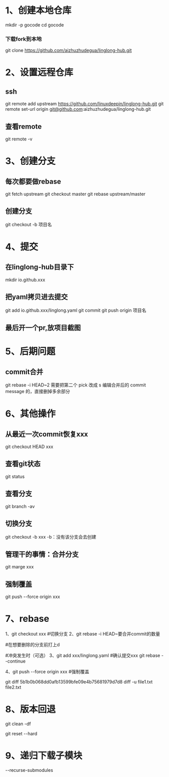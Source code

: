 # 1、创建本地仓库
mkdir -p gocode
cd gocode

### 下载fork到本地
git clone https://github.com/aizhuzhudegua/linglong-hub.git

# 2、设置远程仓库

## ssh

git remote add upstream https://github.com/linuxdeepin/linglong-hub.git
git remote set-url origin git@github.com:aizhuzhudegua/linglong-hub.git

## 查看remote
git remote -v

# 3、创建分支

## 每次都要做rebase	

git fetch upstream
git checkout master
git rebase upstream/master

## 创建分支
git checkout -b 项目名

# 4、提交

## 在linglong-hub目录下
mkdir io.github.xxx

## 把yaml拷贝进去提交

git add io.github.xxx/linglong.yaml
git commit
git push origin 项目名

## 最后开一个pr,放项目截图

# 5、后期问题

## commit合并

git rebase -i HEAD~2
需要把第二个 pick 改成 s
编辑合并后的 commit message 的，直接删掉多余部分

# 6、其他操作

## 从最近一次commit恢复xxx
git checkout HEAD xxx

## 查看git状态
git status

## 查看分支
git branch -av

## 切换分支
git checkout -b xxx
-b：没有该分支会去创建 

## 管理干的事情：合并分支
git marge xxx

## 强制覆盖
git push --force origin xxx

# 7、rebase

1、git checkout xxx #切换分支
2、git rebase -i HEAD~要合并commit的数量

#在想要删除的分支前打上d

#冲突发生时（可选）
3、git add xxx/linglong.yaml    #确认提交xxx
  git rebase --continue


4、git push --force origin xxx #强制覆盖

git diff 5b1b0b068dd0afb13599bfe09e4b75681979d7d8
diff -u file1.txt file2.txt

# 8、版本回退

git clean -df

git reset --hard <commit-hash>

# 9、递归下载子模块

--recurse-submodules